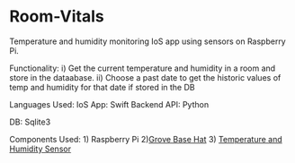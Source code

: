 # Room-Vitals
Temperature and humidity monitoring IoS app using sensors on Raspberry Pi.

Functionality: i) Get the current temperature and humidity in a room and store in the dataabase. ii) Choose a past date to get the historic values of temp and humidity for that date if stored in the DB


Languages Used: IoS App: Swift    Backend API: Python

DB: Sqlite3

Components Used: 1) Raspberry Pi 2)[Grove Base Hat](https://www.seeedstudio.com/Grove-Base-Hat-for-Raspberry-Pi.html) 3) [Temperature and Humidity Sensor](https://wiki.seeedstudio.com/Grove-TemperatureAndHumidity_Sensor/)
